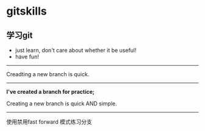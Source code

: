 # gitskills
## 学习git

* just learn, don't care about whether it be useful!
* have fun!

---
Creadting a new branch is quick.

---
__I've created a branch for practice;__


Creating a new branch is quick AND simple.

---
使用禁用fast forward 模式练习分支

